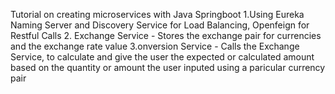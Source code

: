 Tutorial on creating microservices with Java Springboot
1.Using Eureka Naming Server and Discovery Service for Load Balancing, Openfeign for Restful Calls
2. Exchange Service - Stores the exchange pair for currencies and the exchange rate value
3.onversion Service - Calls the Exchange Service, to calculate and give the user the expected or calculated amount based on the quantity or amount the user inputed using a paricular currency pair
